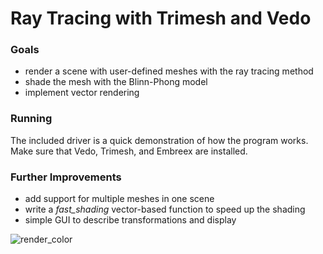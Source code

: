 # Ray Tracing with Trimesh and Vedo

### Goals
 - render a scene with user-defined meshes with the ray tracing method
 - shade the mesh with the Blinn-Phong model
 - implement vector rendering

### Running
The included driver is a quick demonstration of how the program works.
Make sure that Vedo, Trimesh, and Embreex are installed.

### Further Improvements
- add support for multiple meshes in one scene
- write a *fast_shading* vector-based function to speed up the shading
- simple GUI to describe transformations and display


![render_color](https://github.com/user-attachments/assets/046cad36-ab65-4a88-a7c7-d599dfe7b1c4)
